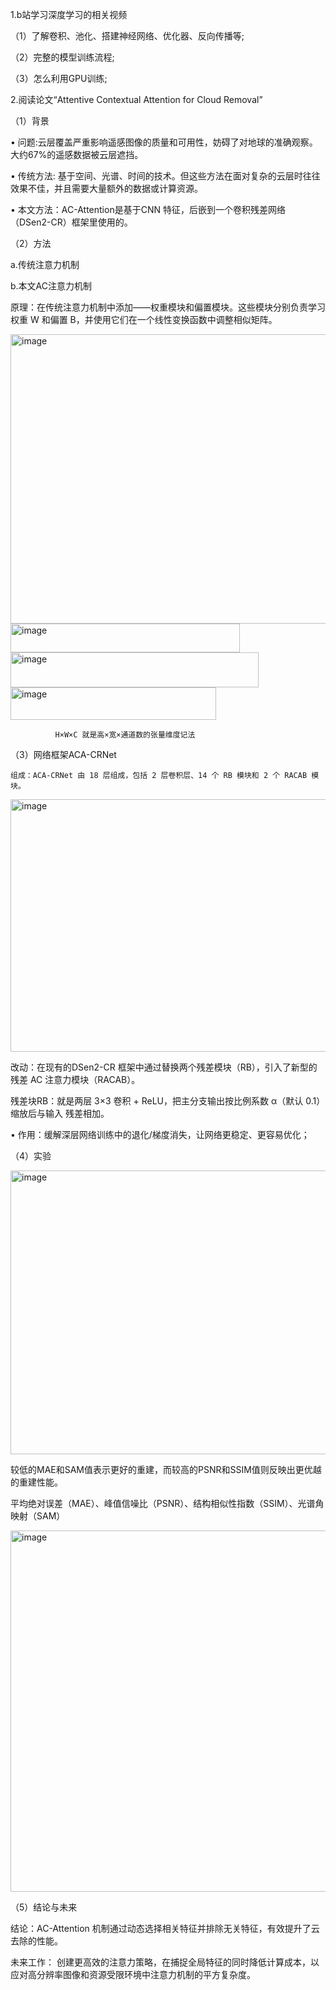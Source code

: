 1.b站学习深度学习的相关视频

（1）了解卷积、池化、搭建神经网络、优化器、反向传播等;

（2）完整的模型训练流程;

（3）怎么利用GPU训练;


2.阅读论文“Attentive Contextual Attention for Cloud Removal”

（1）背景 

•	问题:云层覆盖严重影响遥感图像的质量和可用性，妨碍了对地球的准确观察。大约67%的遥感数据被云层遮挡。

•	传统方法: 基于空间、光谱、时间的技术。但这些方法在面对复杂的云层时往往效果不佳，并且需要大量额外的数据或计算资源。

•	本文方法：AC-Attention是基于CNN 特征，后嵌到一个卷积残差网络（DSen2-CR）框架里使用的。



（2）方法

a.传统注意力机制

b.本文AC注意力机制

原理：在传统注意力机制中添加——权重模块和偏置模块。这些模块分别负责学习权重 W 和偏置 B，并使用它们在一个线性变换函数中调整相似矩阵。

<img width="849" height="463" alt="image" src="https://github.com/user-attachments/assets/d2f1401a-4ce7-419b-80ed-e7c7e3c7617e" />


<img width="367" height="46" alt="image" src="https://github.com/user-attachments/assets/41135226-7ea0-4e6d-997f-54d4ac0c9917" />


<img width="397" height="56" alt="image" src="https://github.com/user-attachments/assets/6c8e8f43-2293-4fd4-ae6c-1c66ac10a541" />

<img width="329" height="52" alt="image" src="https://github.com/user-attachments/assets/67865db6-6bd2-421c-87a9-a4f2f5da798f" />


              H×W×C 就是高×宽×通道数的张量维度记法

              

（3）网络框架ACA-CRNet 

    组成：ACA-CRNet 由 18 层组成，包括 2 层卷积层、14 个 RB 模块和 2 个 RACAB 模块。
    
<img width="1129" height="404" alt="image" src="https://github.com/user-attachments/assets/f2d5190d-1651-4e9c-8c1c-ae0cd49b1917" />

  改动：在现有的DSen2-CR 框架中通过替换两个残差模块（RB），引入了新型的残差 AC 注意力模块（RACAB）。
  
  残差块RB：就是两层 3×3 卷积 + ReLU，把主分支输出按比例系数 α（默认 0.1）缩放后与输入 残差相加。
  
 •	作用：缓解深层网络训练中的退化/梯度消失，让网络更稳定、更容易优化；


 （4）实验
 
   <img width="529" height="454" alt="image" src="https://github.com/user-attachments/assets/1fd300bd-c158-4e2e-badb-8123bef712cf" />

   较低的MAE和SAM值表示更好的重建，而较高的PSNR和SSIM值则反映出更优越的重建性能。
   
   平均绝对误差（MAE）、峰值信噪比（PSNR）、结构相似性指数（SSIM）、光谱角映射（SAM）

   <img width="1075" height="578" alt="image" src="https://github.com/user-attachments/assets/00fe722e-578c-4483-a927-cdbd66d0f0fd" />



  （5）结论与未来
  
  结论：AC-Attention 机制通过动态选择相关特征并排除无关特征，有效提升了云去除的性能。
  
  未来工作： 创建更高效的注意力策略，在捕捉全局特征的同时降低计算成本，以应对高分辨率图像和资源受限环境中注意力机制的平方复杂度。
